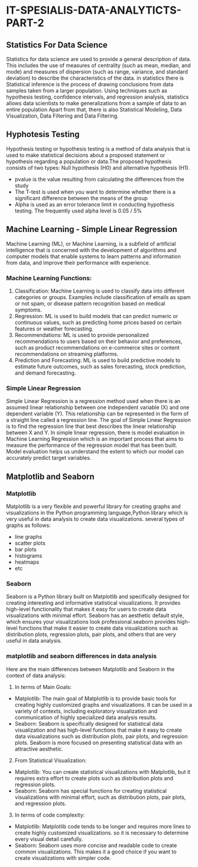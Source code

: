 # IT-SPESIALIS-DATA-ANALYTICTS-PART-2

## Statistics For Data Science
Statistics for data science are used to provide a general description of data. This includes the use of measures of centrality (such as mean, median, and mode) and measures of dispersion (such as range, variance, and standard deviation) to describe the characteristics of the data.
in statistics there is Statistical inference is the process of drawing conclusions from data samples taken from a larger population. Using techniques such as hypothesis testing, confidence intervals, and regression analysis, statistics allows data scientists to make generalizations from a sample of data to an entire population Apart from that, there is also Statistical Modeling, Data Visualization, Data Filtering and Data Filtering.

## Hyphotesis Testing
Hypothesis testing or hypothesis testing is a method of data analysis that is used to make statistical decisions about a proposed statement or hypothesis regarding a population or data.The proposed hypothesis consists of two types: Null hypothesis (H0) and alternative hypothesis (H1).
- pvalue is the value resulting from calculating the differences from the study
- The T-test is used when you want to determine whether there is a significant difference between the means of the group
- Alpha is used as an error tolerance limit in conducting hypothesis testing. The frequently used alpha level is 0.05 / 5%
## Machine Learning - Simple Linear Regression
Machine Learning (ML), or Machine Learning, is a subfield of artificial intelligence that is concerned with the development of algorithms and computer models that enable systems to learn patterns and information from data, and improve their performance with experience.
### Machine Learning Functions:
1. Classification: Machine Learning is used to classify data into different categories or groups. Examples include classification of emails as spam or not spam, or disease pattern recognition based on medical symptoms.
2. Regression: ML is used to build models that can predict numeric or continuous values, such as predicting home prices based on certain features or weather forecasting.
3. Recommendations: ML is used to provide personalized recommendations to users based on their behavior and preferences, such as product recommendations on e-commerce sites or content recommendations on streaming platforms.
4. Prediction and Forecasting: ML is used to build predictive models to estimate future outcomes, such as sales forecasting, stock prediction, and demand forecasting.
### Simple Linear Regression
Simple Linear Regression is a regression method used when there is an assumed linear relationship between one independent variable (X) and one dependent variable (Y). This relationship can be represented in the form of a straight line called a regression line. The goal of Simple Linear Regression is to find the regression line that best describes the linear relationship between X and Y.
In simple linear regression, there is model evaluation in Machine Learning Regression which is an important process that aims to measure the performance of the regression model that has been built. Model evaluation helps us understand the extent to which our model can accurately predict target variables.

## Matplotlib and Seaborn
### Matplotlib 
Matplotlib is a very flexible and powerful library for creating graphs and visualizations in the Python programming language,Python library which is very useful in data analysis to create data visualizations.
several types of graphs as follows:
- line graphs
- scatter plots
- bar plots
- histograms
- heatmaps
- etc
### Seaborn
Seaborn is a Python library built on Matplotlib and specifically designed for creating interesting and informative statistical visualizations. It provides high-level functionality that makes it easy for users to create data visualizations with minimal effort. Seaborn has an aesthetic default style, which ensures your visualizations look professional.seaborn provides high-level functions that make it easier to create data visualizations such as distribution plots, regression plots, pair plots, and others that are very useful in data analysis.
### matplotlib and seaborn differences in data analysis
Here are the main differences between Matplotlib and Seaborn in the context of data analysis:
1. In terms of Main Goals:
- Matplotlib: The main goal of Matplotlib is to provide basic tools for creating highly customized graphs and visualizations. It can be used in a variety of contexts, including exploratory visualization and communication of highly specialized data analysis results.
- Seaborn: Seaborn is specifically designed for statistical data visualization and has high-level functions that make it easy to create data visualizations such as distribution plots, pair plots, and regression plots. Seaborn is more focused on presenting statistical data with an attractive aesthetic.
  
2. From Statistical Visualization:
- Matplotlib: You can create statistical visualizations with Matplotlib, but it requires extra effort to create plots such as distribution plots and regression plots.
- Seaborn: Seaborn has special functions for creating statistical visualizations with minimal effort, such as distribution plots, pair plots, and regression plots.
  
3. In terms of code complexity:
- Matplotlib: Matplotlib code tends to be longer and requires more lines to create highly customized visualizations. so it is necessary to determine every visual detail carefully.
- Seaborn: Seaborn uses more concise and readable code to create common visualizations. This makes it a good choice if you want to create visualizations with simpler code.
